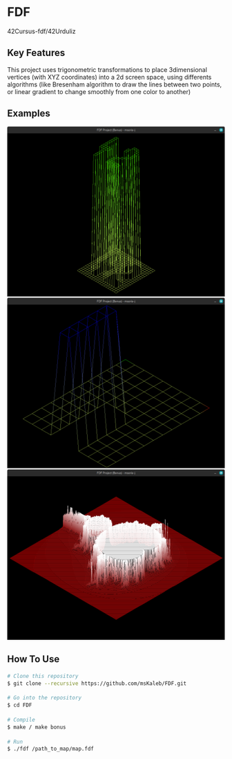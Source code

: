 # FDF

42Cursus-fdf/42Urduliz

## Key Features
This project uses trigonometric transformations to place 3dimensional vertices (with XYZ coordinates) into a 2d screen space, using differents algorithms
(like Bresenham algorithm to draw the lines between two points, or linear gradient to change smoothly from one color to another)

## Examples
![screenshot](https://raw.githubusercontent.com/msKaleb/FDF/main/img/fdf_01.png)
![screenshot](https://raw.githubusercontent.com/msKaleb/FDF/main/img/fdf_02.png)
![screenshot](https://raw.githubusercontent.com/msKaleb/FDF/main/img/fdf_03.png)
## How To Use

```bash
# Clone this repository
$ git clone --recursive https://github.com/msKaleb/FDF.git

# Go into the repository
$ cd FDF

# Compile
$ make / make bonus

# Run
$ ./fdf /path_to_map/map.fdf
```


